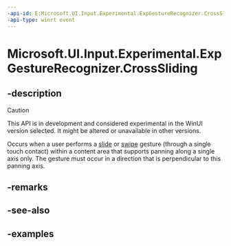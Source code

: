 ```yaml
---
-api-id: E:Microsoft.UI.Input.Experimental.ExpGestureRecognizer.CrossSliding
-api-type: winrt event
---
```


# Microsoft.UI.Input.Experimental.ExpGestureRecognizer.CrossSliding

<!--
public event Windows.Foundation.TypedEventHandler<Microsoft.UI.Input.Experimental.ExpGestureRecognizer,Microsoft.UI.Input.Experimental.ExpCrossSlidingEventArgs> CrossSliding;
-->

## -description

> [!CAUTION]
> This API is in development and considered experimental in the WinUI version selected. It might be altered or unavailable in other versions.

Occurs when a user performs a [slide](/windows/uwp/input-and-devices/guidelines-for-cross-slide) or [swipe](/windows/uwp/input-and-devices/guidelines-for-cross-slide) gesture (through a single touch contact) within a content area that supports panning along a single axis only. The gesture must occur in a direction that is perpendicular to this panning axis.

## -remarks

## -see-also

## -examples
